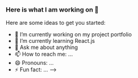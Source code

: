 ### Here is what I am working on 👋


Here are some ideas to get you started:

- 🔭 I’m currently working on my project portfolio
- 🌱 I’m currently learning React.js
- 💬 Ask me about anything
- 📫 How to reach me: ...
- 😄 Pronouns: ...
- ⚡ Fun fact: ...
-->
